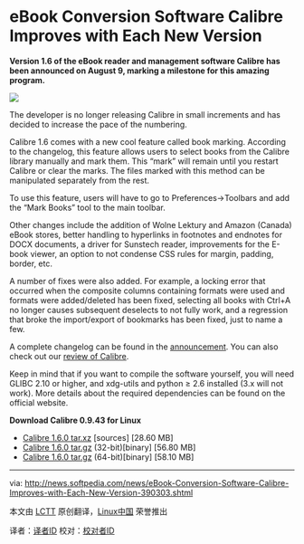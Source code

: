 eBook Conversion Software Calibre Improves with Each New Version
================================================================================
**Version 1.6 of the eBook reader and management software Calibre has been announced on August 9, marking a milestone for this amazing program.**

![](http://i1-news.softpedia-static.com/images/news2/eBook-Conversion-Software-Calibre-Improves-with-Each-New-Version-390303-2.jpg)

The developer is no longer releasing Calibre in small increments and has decided to increase the pace of the numbering.

Calibre 1.6 comes with a new cool feature called book marking. According to the changelog, this feature allows users to select books from the Calibre library manually and mark them. This “mark” will remain until you restart Calibre or clear the marks. The files marked with this method can be manipulated separately from the rest.

To use this feature, users will have to go to Preferences->Toolbars and add the “Mark Books” tool to the main toolbar.

Other changes include the addition of Wolne Lektury and Amazon (Canada) eBook stores, better handling to hyperlinks in footnotes and endnotes for DOCX documents, a driver for Sunstech reader, improvements for the E-book viewer, an option to not condense CSS rules for margin, padding, border, etc.

A number of fixes were also added. For example, a locking error that occurred when the composite columns containing formats were used and formats were added/deleted has been fixed, selecting all books with Ctrl+A no longer causes subsequent deselects to not fully work, and a regression that broke the import/export of bookmarks has been fixed, just to name a few.

A complete changelog can be found in the [announcement][1]. You can also check out our [review of Calibre][2].

Keep in mind that if you want to compile the software yourself, you will need GLIBC 2.10 or higher, and xdg-utils and python ≥ 2.6 installed (3.x will not work). More details about the required dependencies can be found on the official website.

**Download Calibre 0.9.43 for Linux**

- [Calibre 1.6.0 tar.xz][3] [sources] [28.60 MB]
- [Calibre 1.6.0 tar.gz][4] (32-bit)[binary] [56.80 MB]
- [Calibre 1.6.0 tar.gz][5] (64-bit)[binary] [58.10 MB]

--------------------------------------------------------------------------------

via: http://news.softpedia.com/news/eBook-Conversion-Software-Calibre-Improves-with-Each-New-Version-390303.shtml

本文由 [LCTT][] 原创翻译，[Linux中国][] 荣誉推出

译者：[译者ID][] 校对：[校对者ID][]

[LCTT]:https://github.com/LCTT/TranslateProject
[Linux中国]:http://linux.cn/portal.php
[译者ID]:http://linux.cn/space/译者ID
[校对者ID]:http://linux.cn/space/校对者ID

[1]:http://calibre-ebook.com/whats-new
[2]:http://www.softpedia.com/reviews/linux/calibre-Review-231233.shtml
[3]:http://sourceforge.net/projects/calibre/files/1.6.0/calibre-1.6.0.tar.xz/download
[4]:http://sourceforge.net/projects/calibre/files/1.6.0/calibre-1.6.0-i686.tar.bz2/download
[5]:http://sourceforge.net/projects/calibre/files/1.6.0/calibre-1.6.0-x86_64.tar.bz2/download